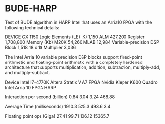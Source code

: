 # BUDE-HARP

Test of BUDE algorithm in HARP Intel that uses an Arria10 FPGA with the following technical details:

DEVICE GX 1150
Logic Elements (LE) (K)
1,150
ALM
427,200
Register
1,708,800
Memory (Kb)
M20K
54,260
MLAB
12,984
Variable-precision DSP Block
1,518
18 x 19 Multiplier
3,036


The Intel Arria 10 variable precision DSP blocks support fixed-point arithmetic and floating-point arithmetic with a completely hardened architecture that supports multiplication, addition, subtraction, multiply-add, and multiply-subtract.

Device
Intel I7-4770K	Altera Stratix V A7 FPGA
Nvidia Kleper K600 Quadro
Intel Arria 10  FPGA HARP

Interaction per second (billion)
0.84
3.04
3.24
468.88

Average Time (milliseconds)
1910.3
525.3
493.6
3.4

Floating point ops (Giga)
27.41
99.71
106.12
15365.7